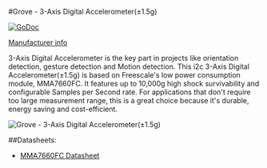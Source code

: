 #Grove - 3-Axis Digital Accelerometer(±1.5g)

[![GoDoc](http://godoc.org/github.com/goiot/devices/grove/accel3xdigital?status.png)](http://godoc.org/github.com/goiot/devices/grove/accel3xdigital)

[Manufacturer info](http://www.seeedstudio.com/wiki/Grove_-_3-Axis_Digital_Accelerometer(%C2%B11.5g))

3-Axis Digital Accelerometer is the key part in projects like orientation detection, gesture detection and Motion detection.
This i2c 3-Axis Digital Accelerometer(±1.5g) is based on Freescale's low power consumption module, MMA7660FC.
It features up to 10,000g high shock survivability and configurable Samples per Second rate.
For applications that don't require too large measurement range, this is a great choice because it's durable, energy saving and cost-efficient.

![Grove - 3-Axis Digital Accelerometer(±1.5g)](http://www.seeedstudio.com/wiki/images/b/bb/3_aix_acc.jpg)

##Datasheets:

* [MMA7660FC Datasheet](http://garden.seeedstudio.com/images/e/ee/MMA7660FC.pdf)